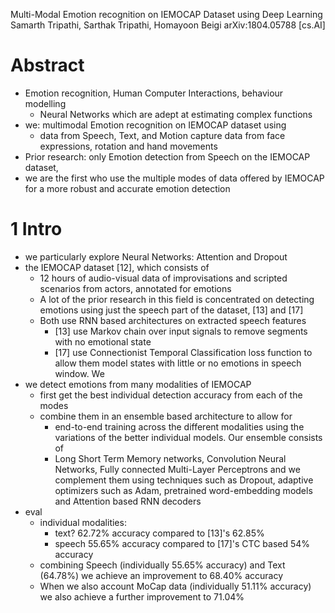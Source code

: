 Multi-Modal Emotion recognition on IEMOCAP Dataset using Deep Learning
Samarth Tripathi, Sarthak Tripathi, Homayoon Beigi
arXiv:1804.05788 [cs.AI]

# Abstract

* Emotion recognition, Human Computer Interactions, behaviour modelling
  * Neural Networks which are adept at estimating complex functions
* we: multimodal Emotion recognition on IEMOCAP dataset using
  * data from Speech, Text, and Motion capture data from face expressions,
    rotation and hand movements
* Prior research: only Emotion detection from Speech on the IEMOCAP dataset,
* we are the first who use the multiple modes of data offered by IEMOCAP for
  a more robust and accurate emotion detection

# 1 Intro

* we particularly explore Neural Networks: Attention and Dropout
* the IEMOCAP dataset [12], which consists of
  * 12 hours of audio-visual data of improvisations and scripted scenarios from
    actors, annotated for emotions
  * A lot of the prior research in this field is concentrated on detecting
    emotions using just the speech part of the dataset, [13] and [17]
  * Both use RNN based architectures on extracted speech features
    * [13] use Markov chain over input signals to remove segments with no
      emotional state
    * [17] use Connectionist Temporal Classification loss function to allow
      them model states with little or no emotions in speech window. We
* we detect emotions from many modalities of IEMOCAP
  * first get the best individual detection accuracy from each of the modes
  * combine them in an ensemble based architecture to allow for
    * end-to-end training across the different modalities using the variations
      of the better individual models. Our ensemble consists of
    * Long Short Term Memory networks, Convolution Neural Networks, Fully
      connected Multi-Layer Perceptrons and we complement them using techniques
      such as Dropout, adaptive optimizers such as Adam, pretrained
      word-embedding models and Attention based RNN decoders
* eval
  * individual modalities:
    * text? 62.72% accuracy compared to [13]'s 62.85%
    * speech 55.65% accuracy compared to [17]'s CTC based 54% accuracy
  * combining Speech (individually 55.65% accuracy) and Text (64.78%)
    we achieve an improvement to 68.40% accuracy
  * When we also account MoCap data (individually 51.11% accuracy) we also
    achieve a further improvement to 71.04%
